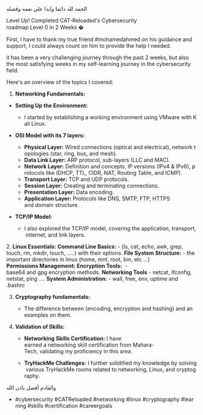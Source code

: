 الحمد لله دائما وابدا علي نعمه وفضله

Level Up! Completed CAT-Reloaded's Cybersecurity roadmap Level 0 in 2 Weeks �

First, I have to thank my true friend #mohamedahmed on his guidance and support, I could always count on him to provide the help I needed.

it has been a very challenging journey through the past 2 weeks, but also the most satisfying weeks in my self-learning journey in the cybersecurity field.

Here's an overview of the topics I covered:

1. **Networking Fundamentals:** 

- **Setting Up the Environment:**
	- I started by establishing a working environment using VMware with Kali Linux.

- **OSI Model with its 7 layers:**
	- **Physical Layer:** Wired connections (optical and electrical), network topologies (star, ring, bus, and mesh).
	- **Data Link Layer:** ARP protocol, sub-layers (LLC and MAC).
	- **Network Layer:** Definition and concepts, IP versions (IPv4 & IPv6), protocols like (DHCP, TTL, CIDR, NAT, Routing Table, and ICMP).
	- **Transport Layer:** TCP and UDP protocols.
	- **Session Layer:** Creating and terminating connections.
	- **Presentation Layer:** Data encoding.
	- **Application Layer:** Protocols like DNS, SMTP, FTP, HTTPS and domain structure.

- **TCP/IP Model:**
	- I also explored the TCP/IP model, covering the application, transport, internet, and link layers.

2. **Linux Essentials:**
	 **Command Line Basics:**
		- (ls, cat, echo, awk, grep, touch, rm, mkdir, touch, .....) with their options.
	 **File System Structure:**
		- the important directories in linux.(home, mnt, root, bin, etc ...)
	 **Permissions Management:**
	 **Encryption Tools:** 
		- base64 and gpg encryption methods.
	 **Networking Tools**
		- netcat, ifconfig, netstat, ping ....
	 **System Administration:**
		- wall, free, env, uptime and .bashrc

3. **Cryptography fundamentals:**
	- The difference between (encoding, encryption and hashing) and an examples on them.

4. **Validation of Skills:**

	- **Networking Skills Certification:** I have earned a networking skill certification from Mahara-Tech, validating my proficiency in this area.
    
	- **TryHackMe Challenges:** I further solidified my knowledge by solving various TryHackMe rooms related to networking, Linux, and cryptography.

والقادم أفضل باذن الله

- #cybersecurity #CATReloaded #networking #linux #cryptography #learning #skills #certification #careergoals

